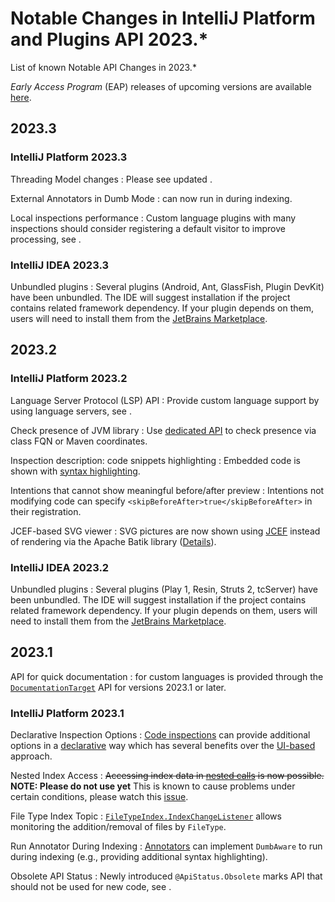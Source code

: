 <!-- Copyright 2000-2024 JetBrains s.r.o. and contributors. Use of this source code is governed by the Apache 2.0 license. -->

# Notable Changes in IntelliJ Platform and Plugins API 2023.*

<link-summary>List of known Notable API Changes in 2023.*</link-summary>

_Early Access Program_ (EAP) releases of upcoming versions are available [here](https://eap.jetbrains.com).

<include from="snippets.topic" element-id="gradlePluginVersion"/>

## 2023.3

### IntelliJ Platform 2023.3

Threading Model changes
: Please see updated [](threading_model.md).

External Annotators in Dumb Mode
: [](syntax_highlighting_and_error_highlighting.md#external-annotator) can now run in during indexing.

Local inspections performance
: Custom language plugins with many inspections should consider registering a default visitor to improve processing, see [](code_inspections_and_intentions.md#inspections-performance).

### IntelliJ IDEA 2023.3

Unbundled plugins
: Several plugins (Android, Ant, GlassFish, Plugin DevKit) have been unbundled. The IDE will suggest installation if the project contains related framework dependency. If your plugin depends on them, users will need to install them from the [JetBrains Marketplace](https://plugins.jetbrains.com).

## 2023.2

### IntelliJ Platform 2023.2

Language Server Protocol (LSP) API
: Provide custom language support by using language servers, see [](language_server_protocol.md).

Check presence of JVM library
: Use [dedicated API](psi_cookbook.md#how-do-i-check-the-presence-of-a-jvm-library) to check presence via class FQN or Maven coordinates.

Inspection description: code snippets highlighting
: Embedded code is shown with [syntax highlighting](code_inspections.md#code-snippets).

Intentions that cannot show meaningful before/after preview
: Intentions not modifying code can specify `<skipBeforeAfter>true</skipBeforeAfter>` in their registration.

JCEF-based SVG viewer
: SVG pictures are now shown using [JCEF](embedded_browser_jcef.md) instead of rendering via the Apache Batik library ([Details](https://youtrack.jetbrains.com/issue/IDEA-230850)).

### IntelliJ IDEA 2023.2

Unbundled plugins
: Several plugins (Play 1, Resin, Struts 2, tcServer) have been unbundled. The IDE will suggest installation if the project contains related framework dependency. If your plugin depends on them, users will need to install them from the [JetBrains Marketplace](https://plugins.jetbrains.com).

## 2023.1

API for quick documentation
: [](documentation.md) for custom languages is provided through the
[`DocumentationTarget`](%gh-ic%/platform/lang-impl/src/com/intellij/platform/backend/documentation/DocumentationTarget.kt)
API for versions 2023.1 or later.

### IntelliJ Platform 2023.1

Declarative Inspection Options
: [Code inspections](code_inspections.md) can provide additional options in a [declarative](inspection_options.md#declarative-inspection-options) way which has several benefits over the [UI-based](inspection_options.md#ui-based-inspection-options) approach.

Nested Index Access
: ~~Accessing index data in [nested calls](file_based_indexes.md#nested-index-access) is now possible.~~
**NOTE: Please do not use yet** This is known to cause problems under certain conditions, please watch this [issue](https://youtrack.jetbrains.com/issue/IJPL-265/Nested-index-lookups-still-leads-to-deadlocks).

File Type Index Topic
: [`FileTypeIndex.IndexChangeListener`](%gh-ic%/platform/indexing-api/src/com/intellij/psi/search/FileTypeIndex.java) allows monitoring the addition/removal of files by `FileType`.

Run Annotator During Indexing
: [Annotators](syntax_highlighting_and_error_highlighting.md#annotator) can implement `DumbAware` to run during indexing (e.g., providing additional syntax highlighting).

Obsolete API Status
: Newly introduced `@ApiStatus.Obsolete` marks API that should not be used for new code, see [](verifying_plugin_compatibility.md#obsolete-api).
